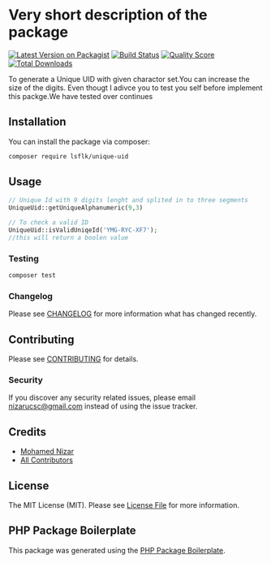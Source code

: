 # Very short description of the package

[![Latest Version on Packagist](https://img.shields.io/packagist/v/lsflk/unique-uid.svg?style=flat-square)](https://packagist.org/packages/lsflk/unique-uid)
[![Build Status](https://img.shields.io/travis/lsflk/unique-uid/master.svg?style=flat-square)](https://travis-ci.org/lsflk/unique-uid)
[![Quality Score](https://img.shields.io/scrutinizer/g/lsflk/unique-uid.svg?style=flat-square)](https://scrutinizer-ci.com/g/lsflk/unique-uid)
[![Total Downloads](https://img.shields.io/packagist/dt/lsflk/unique-uid.svg?style=flat-square)](https://packagist.org/packages/lsflk/unique-uid)

To generate a Unique UID with given charactor set.You can increase the size of the digits. Even thougt I adivce you to test you self before implement this packge.We have tested over continues 

## Installation

You can install the package via composer:

```bash
composer require lsflk/unique-uid
```

## Usage

``` php
// Unique Id with 9 digits lenght and splited in to three segments
UniqueUid::getUniqueAlphanumeric(9,3)

// To check a valid ID
UniqueUid::isValidUniqeId('YMG-RYC-XF7');
//this will return a boolen value
```

### Testing

``` bash
composer test
```

### Changelog

Please see [CHANGELOG](CHANGELOG.md) for more information what has changed recently.

## Contributing

Please see [CONTRIBUTING](CONTRIBUTING.md) for details.

### Security

If you discover any security related issues, please email nizarucsc@gmail.com instead of using the issue tracker.

## Credits

- [Mohamed Nizar](https://github.com/lsflk)
- [All Contributors](../../contributors)

## License

The MIT License (MIT). Please see [License File](LICENSE.md) for more information.

## PHP Package Boilerplate

This package was generated using the [PHP Package Boilerplate](https://laravelpackageboilerplate.com).
